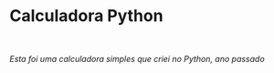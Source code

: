 <h1>Calculadora Python</h1><br>
<p><i>Esta foi uma calculadora simples que criei no Python, ano passado</i></p>